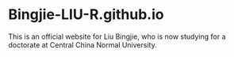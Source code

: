 # Bingjie-LIU-R.github.io
This is an official website for Liu Bingjie, who is now studying for a doctorate at Central China Normal University.
